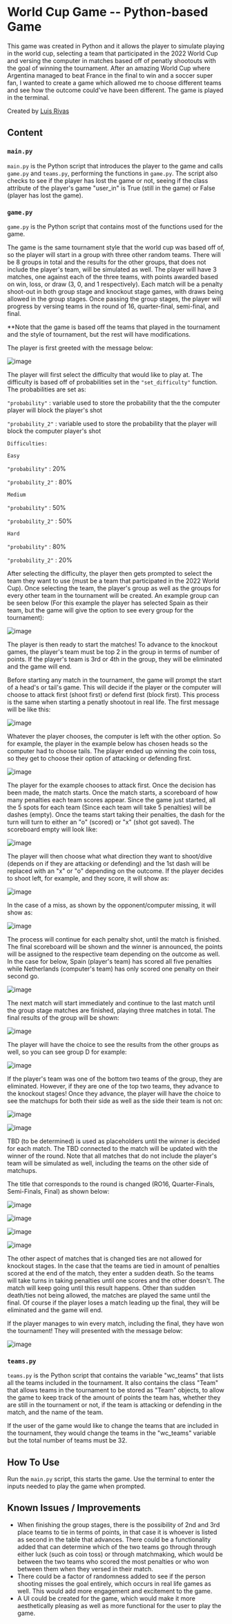 # World Cup Game -- Python-based Game
This game was created in Python and it allows the player to simulate playing in the world cup, selecting a team that participated in the 2022 World Cup and versing the computer in matches based off of penatly shootouts with the goal of winning the tournament. After an amazing World Cup where Argentina managed to beat France in the final to win and a soccer super fan, I wanted to create a game which allowed me to choose different teams and see how the outcome could've have been different. The game is played in the terminal. 

Created by [Luis Rivas](https://github.com/Rivas142)

## Content

### `main.py`
`main.py` is the Python script that introduces the player to the game and calls `game.py` and `teams.py`, performing the functions in `game.py`. The script also checks to see if the player has lost the game or not, seeing if the class attribute of the player's game "user_in" is True (still in the game) or False (player has lost the game).

### `game.py`
`game.py` is the Python script that contains most of the functions used for the game.


The game is the same tournament style that the world cup was based off of, so the player will start in a group with three other random teams. There will be 8 groups in total and the results for the other groups, that does not include the player's team, will be simulated as well. The player will have 3 matches, one against each of the three teams, with points awarded based on win, loss, or draw (3, 0, and 1 respectively). Each match will be a penalty shoot-out in both group stage and knockout stage games, with draws being allowed in the group stages. Once passing the group stages, the player will progress by versing teams in the round of 16, quarter-final, semi-final, and final. 

**Note that the game is based off the teams that played in the tournament and the style of tournament, but the rest will have modifications. 


The player is first greeted with the message below:

![image](https://github.com/Rivas142/WorldCupGame/assets/44100453/558ecdd9-af51-48f5-bfcb-74948c1bd106)

The player will first select the difficulty that would like to play at. The difficulty is based off of probabilities set in the `"set_difficulty"` function. The probabilities are set as:

`"probability"` : variable used to store the probability that the the computer player will block the player's shot 

`"probability_2"` : variable used to store the probability that the player will block the computer player's shot

`Difficulties:`

`Easy`

`"probability"` : 20%

`"probability_2"` : 80%

`Medium`

`"probability"` : 50%

`"probability_2"` : 50%

`Hard`

`"probability"` : 80%

`"probability_2"` : 20%

After selecting the difficulty, the player then gets prompted to select the team they want to use (must be a team that participated in the 2022 World Cup). Once selecting the team, the player's group as well as the groups for every other team in the tournament will be created. An example group can be seen below (For this example the player has selected Spain as their team, but the game will give the option to see every group for the tournament): 

![image](https://github.com/Rivas142/WorldCupGame/assets/44100453/f727ff66-8da4-4210-8043-51ff62b6434c)

The player is then ready to start the matches! To advance to the knockout games, the player's team must be top 2 in the group in terms of number of points. If the player's team is 3rd or 4th in the group, they will be eliminated and the game will end. 

Before starting any match in the tournament, the game will prompt the start of a head's or tail's game. This will decide if the player or the computer will choose to attack first (shoot first) or defend first (block first). This process is the same when starting a penatly shootout in real life. The first message will be like this:

![image](https://github.com/Rivas142/WorldCupGame/assets/44100453/dee2710c-23cb-4a0f-9ad6-34abb43e8634)

Whatever the player chooses, the computer is left with the other option. So for example, the player in the example below has chosen heads so the computer had to choose tails. The player ended up winning the coin toss, so they get to choose their option of attacking or defending first. 

![image](https://github.com/Rivas142/WorldCupGame/assets/44100453/2e97b7fe-3694-4d93-8dcf-9db39b2356e4)

The player for the example chooses to attack first. Once the decision has been made, the match starts. Once the match starts, a scoreboard of how many penalties each team scores appear. Since the game just started, all the 5 spots for each team (Since each team will take 5 penalties) will be dashes (empty). Once the teams start taking their penalties, the dash for the turn will turn to either an "o" (scored) or "x" (shot got saved). The scoreboard empty will look like:

![image](https://github.com/Rivas142/WorldCupGame/assets/44100453/2c00a097-f774-43e9-837f-01c58df790f8)

The player will then choose what what direction they want to shoot/dive (depends on if they are attacking or defending) and the 1st dash will be replaced with an "x" or "o" depending on the outcome. If the player decides to shoot left, for example, and they score, it will show as:

![image](https://github.com/Rivas142/WorldCupGame/assets/44100453/23f274c6-463b-4e01-b5bf-21faa6c43045)

In the case of a miss, as shown by the opponent/computer missing, it will show as:

![image](https://github.com/Rivas142/WorldCupGame/assets/44100453/0fc3f734-1f29-4c8a-9843-92b47b4f1df9)

The process will continue for each penalty shot, until the match is finished. The final scoreboard will be shown and the winner is announced, the points will be assigned to the respective team depending on the outcome as well. In the case for below, Spain (player's team) has scored all five penalties while Netherlands (computer's team) has only scored one penalty on their second go. 

![image](https://github.com/Rivas142/WorldCupGame/assets/44100453/03d8852d-bace-41bf-80d6-cbeadb5f7087)

The next match will start immediately and continue to the last match until the group stage matches are finished, playing three matches in total. The final results of the group will be shown:

![image](https://github.com/Rivas142/WorldCupGame/assets/44100453/50b4ace4-b8e1-441a-b4b4-dd1bb64493de)

The player will have the choice to see the results from the other groups as well, so you can see group D for example:

![image](https://github.com/Rivas142/WorldCupGame/assets/44100453/fc7ad7f6-1475-409f-bb0a-aba6ab1b0306)

If the player's team was one of the bottom two teams of the group, they are eliminated. However, if they are one of the top two teams, they advance to the knockout stages! Once they advance, the player will have the choice to see the matchups for both their side as well as the side their team is not on:

![image](https://github.com/Rivas142/WorldCupGame/assets/44100453/843ad270-8aca-4c6e-a8d7-b274f409f444)

![image](https://github.com/Rivas142/WorldCupGame/assets/44100453/629484f6-4ba0-4616-acb5-4f978a8dcc17)

TBD (to be determined) is used as placeholders until the winner is decided for each match. The TBD connected to the match will be updated with the winner of the round. Note that all matches that do not include the player's team will be simulated as well, including the teams on the other side of matchups. 

The title that corresponds to the round is changed (RO16, Quarter-Finals, Semi-Finals, Final) as shown below:

![image](https://github.com/Rivas142/WorldCupGame/assets/44100453/bea1b700-e12f-42b0-b943-ddf17b737c10)

![image](https://github.com/Rivas142/WorldCupGame/assets/44100453/f9fcce37-9a80-49e5-9380-c3b5e4d73f8c)

![image](https://github.com/Rivas142/WorldCupGame/assets/44100453/ae1aff06-ca74-4d86-8393-05b7e0f2bc16)

![image](https://github.com/Rivas142/WorldCupGame/assets/44100453/e8396ef1-42f2-4502-995f-8e107a2d02c0)

The other aspect of matches that is changed ties are not allowed for knockout stages. In the case that the teams are tied in amount of penalties scored at the end of the match, they enter a sudden death. So the teams will take turns in taking penalties until one scores and the other doesn't. The match will keep going until this result happens. Other than sudden death/ties not being allowed, the matches are played the same until the final. Of course if the player loses a match leading up the final, they will be eliminated and the game will end. 

If the player manages to win every match, including the final, they have won the tournament! They will presented with the message below:

![image](https://github.com/Rivas142/WorldCupGame/assets/44100453/eb396e02-e77f-4190-974a-c4e10e0d61d0)


### `teams.py`

`teams.py` is the Python script that contains the variable "wc_teams" that lists all the teams included in the tournament. It also contains the class "Team" that allows teams in the tournament to be stored as "Team" objects, to allow the game to keep track of the amount of points the team has, whether they are still in the tournament or not, if the team is attacking or defending in the match, and the name of the team. 

If the user of the game would like to change the teams that are included in the tournament, they would change the teams in the "wc_teams" variable but the total number of teams must be 32. 

## How To Use

Run the `main.py` script, this starts the game. Use the terminal to enter the inputs needed to play the game when prompted. 

## Known Issues / Improvements 
- When finishing the group stages, there is the possibility of 2nd and 3rd place teams to tie in terms of points, in that case it is whoever is listed as second in the table that advances. There could be a functionality added that can determine which of the two teams go through through either luck (such as coin toss) or through matchmaking, which would be between the two teams who scored the most penalties or who won between them when they versed in their match.
- There could be a factor of randomness added to see if the person shooting misses the goal entirely, which occurs in real life games as well. This would add more engagement and excitement to the game.
- A UI could be created for the game, which would make it more aesthetically pleasing as well as more functional for the user to play the game. 
